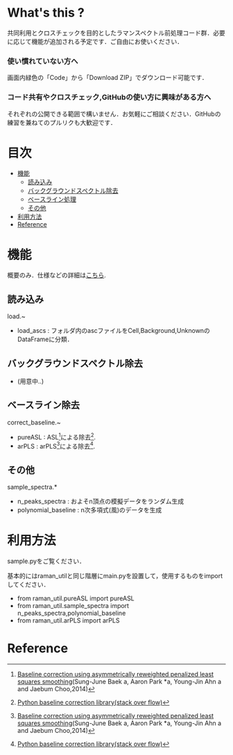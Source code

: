 # What's this ?
共同利用とクロスチェックを目的としたラマンスペクトル前処理コード群．必要に応じて機能が追加される予定です．ご自由にお使いください．

### **使い慣れていない方へ**
画面内緑色の「Code」から「Download ZIP」でダウンロード可能です．

### **コード共有やクロスチェック,GitHubの使い方に興味がある方へ**
それぞれの公開できる範囲で構いません．お気軽にご相談ください．GitHubの練習を兼ねてのプルリクも大歓迎です．

# 目次
- [機能](#機能)
   - [読み込み](#読み込み)
   - [バックグラウンドスペクトル除去](#バックグラウンドスペクトル除去)
   - [ベースライン処理](#ベースライン処理)
   - [その他](#その他)
- [利用方法](#利用方法)
- [Reference](#reference)


# 機能
概要のみ．仕様などの詳細は[こちら](https://lemniscatern.github.io/toraman/document/).

## 読み込み
   load.~
   *  load_ascs : フォルダ内のascファイルをCell,Background,UnknownのDataFrameに分類．

## バックグラウンドスペクトル除去
   * (用意中..)

## ベースライン除去
   correct_baseline.~
   * pureASL : ASL[^1]による除去[^2].
   * arPLS : arPLS[^1]による除去[^2].

## その他
   sample_spectra.*
   * n_peaks_spectra : およそn頂点の模擬データをランダム生成
   * polynomial_baseline : n次多項式(風)のデータを生成

# 利用方法
sample.pyをご覧ください．

基本的にはraman_utilと同じ階層にmain.pyを設置して，使用するものをimportしてください．
* from raman_util.pureASL import pureASL
* from raman_util.sample_spectra import n_peaks_spectra,polynomial_baseline
* from raman_util.arPLS import arPLS

# Reference
 
[^1]: [Baseline correction using asymmetrically reweighted penalized least squares smoothing](https://pubs.rsc.org/en/content/articlehtml/2015/an/c4an01061b)(Sung-June Baek a, Aaron Park *a, Young-Jin Ahn a and Jaebum Choo,2014)  
[^2]: [Python baseline correction library(stack over flow)](https://stackoverflow.com/questions/29156532/python-baseline-correction-library?answertab=createdasc#tab-top)  
[^3]: [Asymetrically reweighted penalized least squares](https://www.koreascience.or.kr/article/JAKO201913458198163.pdf)(Aa-Ron Park,Jun-Kyu Park,Dae-Young Ko,Sun-Geum Kim,Sung-June Baek,2019)